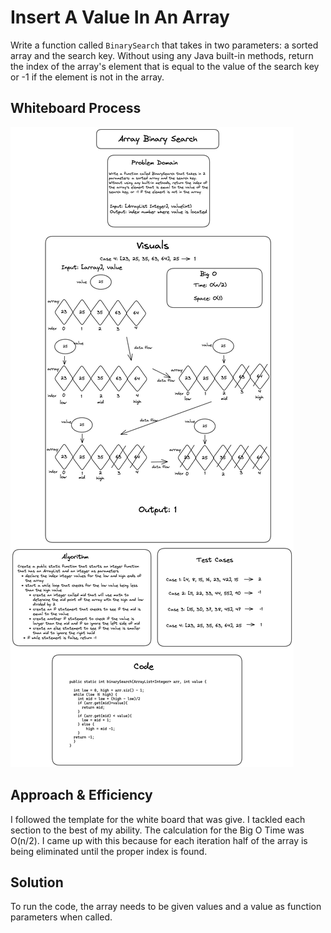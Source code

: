 # Insert A Value In An Array

Write a function called `BinarySearch` that takes in two parameters: a sorted array and the search key. Without using any Java built-in methods, return the index of the array's element that is equal to the value of the search key or -1 if the element is not in the array.

## Whiteboard Process

![Reversed Array Whiteboard](/java/401-cc03/401-CodeChallenge-03.png)

## Approach & Efficiency

I followed the template for the white board that was give. I tackled each section to the best of my ability. The calculation for the Big O Time was O(n/2). I came up with this because for each iteration half of the array is being eliminated until the proper index is found.

## Solution

To run the code, the array needs to be given values and a value as function parameters when called.

